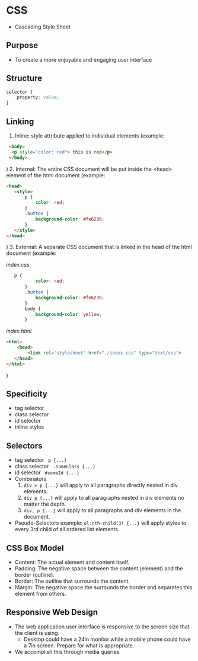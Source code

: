 # CSS
 - Cascading Style Sheet

## Purpose
 - To create a more enjoyable and engaging user interface

## Structure
 ```CSS
 selector {
     property: value;
 }
 ```

 ## Linking
 1. Inline: style attribute applied to individual elements (example: 
 
```HTML
 <body>
  <p style="color: red"> this is red</p>
 </body>
```
 )
 2. Internal: The entire CSS document will be put inside the \<head\> element of the html document (example: 
 ```HTML
<head>
    <style>
        p {
            color: red;
        }
        .button {
            background-color: #fe6239;
        }
    </style>
</head>
 ```
 )
 3. External: A separate CSS document that is linked in the head of the html document (example:
 
 *index.css*
 ```CSS
    p {
            color: red;
        }
        .button {
            background-color: #fe6239;
        }
        body {
            background-color: yellow;
        }
 ```
 *index.html*
 ```HTML
 <html>
     <head>
         <link rel="stylesheet" href="./index.css" type="text/css">
    </head>
</html>
 ```
 )

## Specificity
 - tag selector
 - class selector
 - id selector
 - inline styles

## Selectors
 - tag selector
   ` p {...}`
 - class selector
   ` .someClass {...}`
 - id selector
   ` #someId {...}`
 - Combinators
   1. `div > p {...}` will apply to all paragraphs directly nested in div elements.
   2. `div p {...}` will apply to all paragraphs nested in div elements no matter the depth.
   3. `div, p {...}` will apply to all paragraphs and div elements in the document.
 - Pseudo-Selectors
   example: `ol:nth-child(3) {...}` will apply styles to every 3rd child of all ordered list elements.

## CSS Box Model
 - Content: The actual element and content itself.
 - Padding: The negative space between the content (element) and the border (outline).
 - Border: The outline that surrounds the content.
 - Margin: The negative space the surrounds the border and separates this element from others.

## Responsive Web Design
 - The web application user interface is responsive to the screen size that the client is using.
   - Desktop could have a 24in monitor while a mobile phone could have a 7in screen. Prepare for what is appropriate.
 - We accomplish this through media queries.